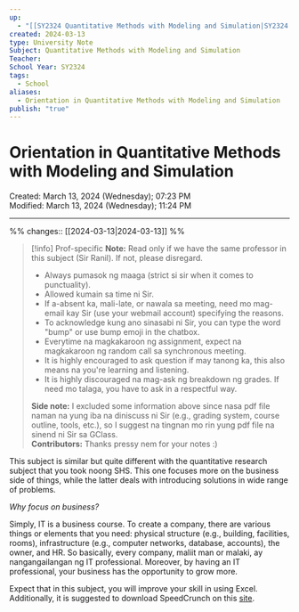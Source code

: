 ```yaml
---
up:
  - "[[SY2324 Quantitative Methods with Modeling and Simulation|SY2324 Quantitative Methods with Modeling and Simulation]]"
created: 2024-03-13
type: University Note
Subject: Quantitative Methods with Modeling and Simulation
Teacher: 
School Year: SY2324
tags:
  - School
aliases:
  - Orientation in Quantitative Methods with Modeling and Simulation
publish: "true"
---
```

# Orientation in Quantitative Methods with Modeling and Simulation
Created: March 13, 2024 (Wednesday); 07:23 PM</br>
Modified: March 13, 2024 (Wednesday); 11:24 PM
***
%% 
changes:: [[2024-03-13|2024-03-13]]
%%
> [!info] Prof-specific
> **Note:** Read only if we have the same professor in this subject (Sir Ranil). If not, please disregard.
> 
> - Always pumasok ng maaga (strict si sir when it comes to punctuality).
> - Allowed kumain sa time ni Sir.
> - If a-absent ka, mali-late, or nawala sa meeting, need mo mag-email kay Sir (use your webmail account) specifying the reasons.
> - To acknowledge kung ano sinasabi ni Sir, you can type the word "bump" or use bump emoji in the chatbox.
> - Everytime na magkakaroon ng assignment, expect na magkakaroon ng random call sa synchronous meeting.
> - It is highly encouraged to ask question if may tanong ka, this also means na you're learning and listening.
> - It is highly discouraged na mag-ask ng breakdown ng grades. If need mo talaga, you have to ask in a respectful way.
> 
> **Side note:** I excluded some information above since nasa pdf file naman na yung iba na diniscuss ni Sir (e.g., grading system, course outline, tools, etc.), so I suggest na tingnan mo rin yung pdf file na sinend ni Sir sa GClass.</br>
> **Contributors:** Thanks pressy nem for your notes :)

This subject is similar but quite different with the quantitative research subject that you took noong SHS. This one focuses more on the business side of things, while the latter deals with introducing solutions in wide range of problems.

*Why focus on business?*

Simply, IT is a business course. To create a company, there are various things or elements that you need: physical structure (e.g., building, facilities, rooms), infrastructure (e.g., computer networks, database, accounts), the owner, and HR. So basically, every company, maliit man or malaki, ay nangangailangan ng IT professional. Moreover, by having an IT professional, your business has the opportunity to grow more.

Expect that in this subject, you will improve your skill in using Excel. Additionally, it is suggested to download SpeedCrunch on this [site](https://heldercorreia.bitbucket.io/speedcrunch/).